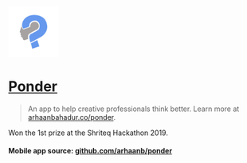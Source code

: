 <img src="./src/assets/logo.svg" width="20%" />

# [Ponder](https://arhaanbahadur.co/ponder)

> An app to help creative professionals think better. Learn more at [arhaanbahadur.co/ponder](https://arhaanbahadur.co/ponder).

Won the 1st prize at the Shriteq Hackathon 2019.

#### Mobile app source: [github.com/arhaanb/ponder](https://github.com/arhaanb/ponder)
